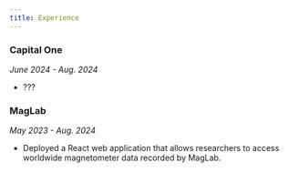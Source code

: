 ```yaml
---
title: Experience
---
```


### Capital One
*June 2024 - Aug. 2024*

- ???

### MagLab
*May 2023 - Aug. 2024*

- Deployed a React web application that allows researchers to access worldwide magnetometer data recorded by MagLab.
